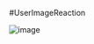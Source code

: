 #UserImageReaction





![image](https://github.com/Mahmoud3mmar/UserImageReaction/assets/55957447/008d24c5-9cb8-47f2-867b-a5ad01092de6)

